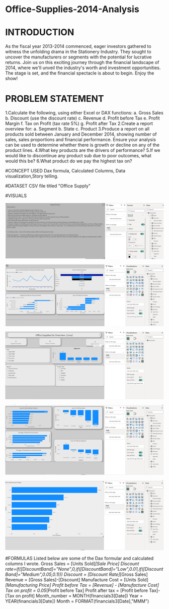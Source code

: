 # Office-Supplies-2014-Analysis

# INTRODUCTION
As the fiscal year 2013-2014 commenced, eager investors gathered to witness the unfolding drama in the Stationery Industry. They sought to uncover the manufacturers or segments with the potential for lucrative returns. Join us on this exciting journey through the financial landscape of 2014, where we'll unveil the industry's worth and investment opportunities. The stage is set, and the financial spectacle is about to begin. Enjoy the show!

# PROBLEM STATEMENT
1.Calculate the following, using either Excel or DAX functions: a. Gross Sales b. Discount (use the discount rate) c. Revenue d. Profit before Tax e. Profit Margin f. Tax on Profit (tax rate 5%) g. Profit after Tax
2.Create a report overview for: a. Segment b. State c. Product
3.Produce a report on all products sold between January and December 2014, showing number of sales, sales proportions and financial performance. Ensure your analysis can be used to determine whether there is growth or decline on any of the product lines.
4.What key products are the drivers of performance?
5.If we would like to discontinue any product sub due to poor outcomes, what would this be?
6.What product do we pay the highest tax on?

#CONCEPT USED
Dax formula, Calculated Columns, Data visualization,Story telling.

#DATASET
CSV file titled "Office Supply"

#VISUALS

![](Observations.png)


![](Overview.png)

![](Overview2.png)

![](Breakdown1.png)

![](Breakdown2.png)

#FORMULAS
Listed below are some of the Dax formular and calculated columns I wrote.
Gross Sales = [Units Sold]*[Sale Price]
Discount rate=if([DiscountBand]="None",0,if([DiscountBand]="Low",0.01,if([DiscountBand]="Medium",0.05,0.1)))
Discount = [Discount Rate]*[Gross Sales]
Revenue = [Gross Sales]-[Discount]
Manufacture Cost = [Units Sold]*[Manufacturing Price]
Profit before Tax = [Revenue] - [Manufacture Cost]
Tax on profit = 0.05*[Profit before Tax]
Profit after tax = [Profit before Tax]-[Tax on profit]
Month_number = MONTH(financials3[Date])
Year = YEAR(financials3[Date])
Month = FORMAT(financials3[Date],"MMM")


